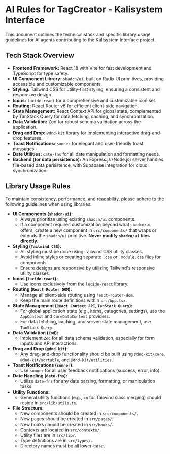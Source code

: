 # AI Rules for TagCreator - Kalisystem Interface

This document outlines the technical stack and specific library usage guidelines for AI agents contributing to the Kalisystem Interface project.

## Tech Stack Overview

*   **Frontend Framework:** React 18 with Vite for fast development and TypeScript for type safety.
*   **UI Component Library:** `shadcn/ui`, built on Radix UI primitives, providing accessible and customizable components.
*   **Styling:** Tailwind CSS for utility-first styling, ensuring a consistent and responsive design.
*   **Icons:** `lucide-react` for a comprehensive and customizable icon set.
*   **Routing:** React Router v6 for efficient client-side navigation.
*   **State Management:** React Context API for global state, complemented by TanStack Query for data fetching, caching, and synchronization.
*   **Data Validation:** Zod for robust schema validation across the application.
*   **Drag and Drop:** `@dnd-kit` library for implementing interactive drag-and-drop features.
*   **Toast Notifications:** `sonner` for elegant and user-friendly toast messages.
*   **Date Utilities:** `date-fns` for all date manipulation and formatting needs.
*   **Backend (for data persistence):** An Express.js (Node.js) server handles file-based data persistence, with Supabase integration for cloud synchronization.

## Library Usage Rules

To maintain consistency, performance, and readability, please adhere to the following guidelines when using libraries:

*   **UI Components (`shadcn/ui`):**
    *   Always prioritize using existing `shadcn/ui` components.
    *   If a component requires customization beyond what `shadcn/ui` offers, create a new component in `src/components/` that wraps or extends the `shadcn/ui` primitive. **Never modify `shadcn/ui` files directly.**
*   **Styling (`Tailwind CSS`):**
    *   All styling must be done using Tailwind CSS utility classes.
    *   Avoid inline styles or creating separate `.css` or `.module.css` files for components.
    *   Ensure designs are responsive by utilizing Tailwind's responsive utility classes.
*   **Icons (`lucide-react`):**
    *   Use icons exclusively from the `lucide-react` library.
*   **Routing (`React Router DOM`):**
    *   Manage all client-side routing using `react-router-dom`.
    *   Keep the main route definitions within `src/App.tsx`.
*   **State Management (`React Context API`, `TanStack Query`):**
    *   For global application state (e.g., items, categories, settings), use the `AppContext` and `CoreDataContext` providers.
    *   For data fetching, caching, and server-state management, use `TanStack Query`.
*   **Data Validation (`Zod`):**
    *   Implement `Zod` for all data schema validation, especially for form inputs and API interactions.
*   **Drag and Drop (`@dnd-kit`):**
    *   Any drag-and-drop functionality should be built using `@dnd-kit/core`, `@dnd-kit/sortable`, and `@dnd-kit/utilities`.
*   **Toast Notifications (`sonner`):**
    *   Use `sonner` for all user feedback notifications (success, error, info).
*   **Date Handling (`date-fns`):**
    *   Utilize `date-fns` for any date parsing, formatting, or manipulation tasks.
*   **Utility Functions:**
    *   General utility functions (e.g., `cn` for Tailwind class merging) should reside in `src/lib/utils.ts`.
*   **File Structure:**
    *   New components should be created in `src/components/`.
    *   New pages should be created in `src/pages/`.
    *   New hooks should be created in `src/hooks/`.
    *   Contexts are located in `src/contexts/`.
    *   Utility files are in `src/lib/`.
    *   Type definitions are in `src/types/`.
    *   Directory names must be all lower-case.